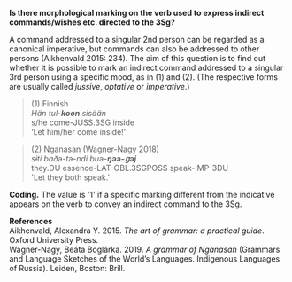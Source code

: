 **Is there morphological marking on the verb used to express indirect commands/wishes etc. directed to the 3Sg?**

A command addressed to a singular 2nd person can be regarded as a canonical imperative, but commands can also be addressed to other persons (Aikhenvald 2015: 234). The aim of this question is to find out whether it is possible to mark an indirect command addressed to a singular 3rd person using a specific mood, as in (1) and (2). (The respective forms are usually called *jussive*, *optative* or *imperative*.)

>(1) Finnish<br/>
>*Hän  tul-**koon** sisään*<br/>
>s/he  come-JUSS.3SG inside<br/>
>‘Let him/her come inside!’

>(2) Nganasan (Wagner-Nagy 2018)<br/>
>*sɨti baðǝ-tǝ-ndi buǝ-**ŋǝǝ-ցǝj***<br/>
>they.DU essence-LAT-OBL.3SGPOSS speak-IMP-3DU<br/>
>'Let they both speak.'

**Coding.** The value is '1' if a specific marking different from the indicative appears on the verb to convey an indirect command to the 3Sg.

**References**<br/>
Aikhenvald, Alexandra Y. 2015. *The art of grammar: a practical guide*. Oxford University Press.<br/>
Wagner-Nagy, Beáta Boglárka. 2019. *A grammar of Nganasan* (Grammars and Language Sketches of the World’s Languages. Indigenous Languages of Russia). Leiden, Boston: Brill.
